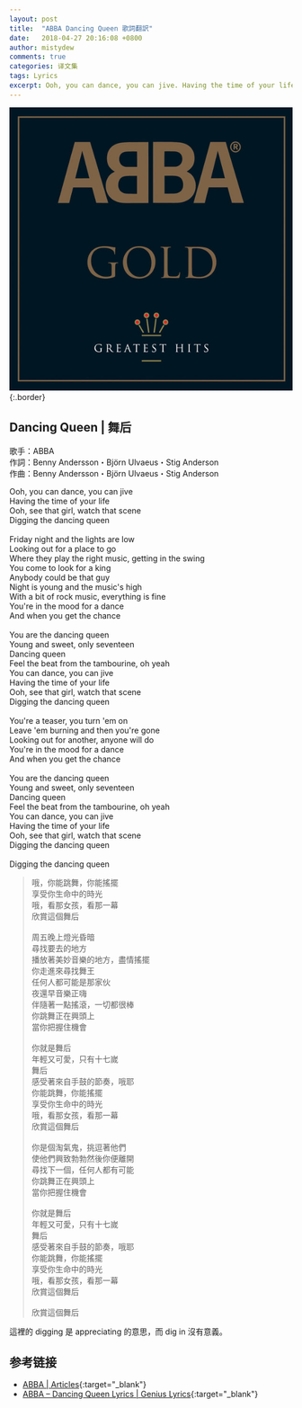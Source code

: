 ```yaml
---
layout: post
title:  "ABBA Dancing Queen 歌詞翻訳"
date:   2018-04-27 20:16:08 +0800
author: mistydew
comments: true
categories: 译文集
tags: Lyrics
excerpt: Ooh, you can dance, you can jive. Having the time of your life. Ooh, see that girl, watch that scene. Digging the dancing queen.
---
```

![GOLD GREATEST HITS](/assets/images/cover/misc/GOLD%20GREATEST%20HITS.jpg){:.border}

## Dancing Queen | 舞后

歌手：ABBA<br>
作詞：Benny Andersson・Björn Ulvaeus・Stig Anderson<br>
作曲：Benny Andersson・Björn Ulvaeus・Stig Anderson

<div class="lyric-original">
<p>
Ooh, you can dance, you can jive<br>
Having the time of your life<br>
Ooh, see that girl, watch that scene<br>
Digging the dancing queen<br>
<br>
Friday night and the lights are low<br>
Looking out for a place to go<br>
Where they play the right music, getting in the swing<br>
You come to look for a king<br>
Anybody could be that guy<br>
Night is young and the music's high<br>
With a bit of rock music, everything is fine<br>
You're in the mood for a dance<br>
And when you get the chance<br>
<br>
You are the dancing queen<br>
Young and sweet, only seventeen<br>
Dancing queen<br>
Feel the beat from the tambourine, oh yeah<br>
You can dance, you can jive<br>
Having the time of your life<br>
Ooh, see that girl, watch that scene<br>
Digging the dancing queen<br>
<br>
You're a teaser, you turn 'em on<br>
Leave 'em burning and then you're gone<br>
Looking out for another, anyone will do<br>
You're in the mood for a dance<br>
And when you get the chance<br>
<br>
You are the dancing queen<br>
Young and sweet, only seventeen<br>
Dancing queen<br>
Feel the beat from the tambourine, oh yeah<br>
You can dance, you can jive<br>
Having the time of your life<br>
Ooh, see that girl, watch that scene<br>
Digging the dancing queen<br>
<br>
Digging the dancing queen
</p>
</div>

<div class="lyric-translation">
<blockquote>
哦，你能跳舞，你能搖擺<br>
享受你生命中的時光<br>
哦，看那女孩，看那一幕<br>
欣賞這個舞后<br>
<br>
周五晚上燈光昏暗<br>
尋找要去的地方<br>
播放著美妙音樂的地方，盡情搖擺<br>
你走進來尋找舞王<br>
任何人都可能是那家伙<br>
夜還早音樂正嗨<br>
伴隨著一點搖滾，一切都很棒<br>
你跳舞正在興頭上<br>
當你把握住機會<br>
<br>
你就是舞后<br>
年輕又可愛，只有十七嵗<br>
舞后<br>
感受著來自手鼓的節奏，哦耶<br>
你能跳舞，你能搖擺<br>
享受你生命中的時光<br>
哦，看那女孩，看那一幕<br>
欣賞這個舞后<br>
<br>
你是個淘氣鬼，挑逗著他們<br>
使他們興致勃勃然後你便離開<br>
尋找下一個，任何人都有可能<br>
你跳舞正在興頭上<br>
當你把握住機會<br>
<br>
你就是舞后<br>
年輕又可愛，只有十七嵗<br>
舞后<br>
感受著來自手鼓的節奏，哦耶<br>
你能跳舞，你能搖擺<br>
享受你生命中的時光<br>
哦，看那女孩，看那一幕<br>
欣賞這個舞后<br>
<br>
欣賞這個舞后
</blockquote>
</div>

這裡的 digging 是 appreciating 的意思，而 dig in 沒有意義。

## 参考链接

* [ABBA \| Articles](https://abbasite.com){:target="_blank"}
* [ABBA – Dancing Queen Lyrics \| Genius Lyrics](https://genius.com/Abba-dancing-queen-lyrics){:target="_blank"}
